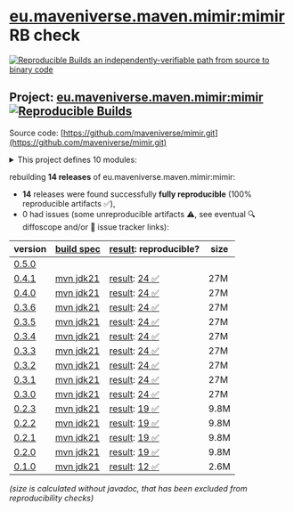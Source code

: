 [eu.maveniverse.maven.mimir:mimir](https://central.sonatype.com/artifact/eu.maveniverse.maven.mimir/mimir/versions) RB check
=======

[![Reproducible Builds](https://reproducible-builds.org/images/logos/rb.svg) an independently-verifiable path from source to binary code](https://reproducible-builds.org/)

## Project: [eu.maveniverse.maven.mimir:mimir](https://central.sonatype.com/artifact/eu.maveniverse.maven.mimir/mimir/versions) [![Reproducible Builds](https://img.shields.io/endpoint?url=https://raw.githubusercontent.com/jvm-repo-rebuild/reproducible-central/master/content/eu/maveniverse/maven/mimir/badge.json)](https://github.com/jvm-repo-rebuild/reproducible-central/blob/master/content/eu/maveniverse/maven/mimir/README.md)

Source code: [https://github.com/maveniverse/mimir.git](https://github.com/maveniverse/mimir.git)

<details><summary>This project defines 10 modules:</summary>

* [eu.maveniverse.maven.mimir.node:daemon](https://central.sonatype.com/artifact/eu.maveniverse.maven.mimir.node/daemon/overview)
* [eu.maveniverse.maven.mimir.node:file](https://central.sonatype.com/artifact/eu.maveniverse.maven.mimir.node/file/overview)
* [eu.maveniverse.maven.mimir.node:jgroups](https://central.sonatype.com/artifact/eu.maveniverse.maven.mimir.node/jgroups/overview)
* [eu.maveniverse.maven.mimir.node:minio](https://central.sonatype.com/artifact/eu.maveniverse.maven.mimir.node/minio/overview)
* [eu.maveniverse.maven.mimir.node:node](https://central.sonatype.com/artifact/eu.maveniverse.maven.mimir.node/node/overview)
* [eu.maveniverse.maven.mimir:core](https://central.sonatype.com/artifact/eu.maveniverse.maven.mimir/core/overview)
* [eu.maveniverse.maven.mimir:daemon](https://central.sonatype.com/artifact/eu.maveniverse.maven.mimir/daemon/overview)
* [eu.maveniverse.maven.mimir:extension](https://central.sonatype.com/artifact/eu.maveniverse.maven.mimir/extension/overview)
* [eu.maveniverse.maven.mimir:extension3](https://central.sonatype.com/artifact/eu.maveniverse.maven.mimir/extension3/overview)
* [eu.maveniverse.maven.mimir:mimir](https://central.sonatype.com/artifact/eu.maveniverse.maven.mimir/mimir/overview)
</details>

rebuilding **14 releases** of eu.maveniverse.maven.mimir:mimir:
- **14** releases were found successfully **fully reproducible** (100% reproducible artifacts :white_check_mark:),
- 0 had issues (some unreproducible artifacts :warning:, see eventual :mag: diffoscope and/or :memo: issue tracker links):

| version | [build spec](/BUILDSPEC.md) | [result](https://reproducible-builds.org/docs/jvm/): reproducible? | size |
| -- | --------- | ------ | -- |
| [0.5.0](https://central.sonatype.com/artifact/eu.maveniverse.maven.mimir/mimir/0.5.0/pom) | | | |
| [0.4.1](https://central.sonatype.com/artifact/eu.maveniverse.maven.mimir/mimir/0.4.1/pom) | [mvn jdk21](mimir-0.4.1.buildspec) | [result](mimir-0.4.1.buildinfo): [24 :white_check_mark: ](mimir-0.4.1.buildcompare) | 27M |
| [0.4.0](https://central.sonatype.com/artifact/eu.maveniverse.maven.mimir/mimir/0.4.0/pom) | [mvn jdk21](mimir-0.4.0.buildspec) | [result](mimir-0.4.0.buildinfo): [24 :white_check_mark: ](mimir-0.4.0.buildcompare) | 27M |
| [0.3.6](https://central.sonatype.com/artifact/eu.maveniverse.maven.mimir/mimir/0.3.6/pom) | [mvn jdk21](mimir-0.3.6.buildspec) | [result](mimir-0.3.6.buildinfo): [24 :white_check_mark: ](mimir-0.3.6.buildcompare) | 27M |
| [0.3.5](https://central.sonatype.com/artifact/eu.maveniverse.maven.mimir/mimir/0.3.5/pom) | [mvn jdk21](mimir-0.3.5.buildspec) | [result](mimir-0.3.5.buildinfo): [24 :white_check_mark: ](mimir-0.3.5.buildcompare) | 27M |
| [0.3.4](https://central.sonatype.com/artifact/eu.maveniverse.maven.mimir/mimir/0.3.4/pom) | [mvn jdk21](mimir-0.3.4.buildspec) | [result](mimir-0.3.4.buildinfo): [24 :white_check_mark: ](mimir-0.3.4.buildcompare) | 27M |
| [0.3.3](https://central.sonatype.com/artifact/eu.maveniverse.maven.mimir/mimir/0.3.3/pom) | [mvn jdk21](mimir-0.3.3.buildspec) | [result](mimir-0.3.3.buildinfo): [24 :white_check_mark: ](mimir-0.3.3.buildcompare) | 27M |
| [0.3.2](https://central.sonatype.com/artifact/eu.maveniverse.maven.mimir/mimir/0.3.2/pom) | [mvn jdk21](mimir-0.3.2.buildspec) | [result](mimir-0.3.2.buildinfo): [24 :white_check_mark: ](mimir-0.3.2.buildcompare) | 27M |
| [0.3.1](https://central.sonatype.com/artifact/eu.maveniverse.maven.mimir/mimir/0.3.1/pom) | [mvn jdk21](mimir-0.3.1.buildspec) | [result](mimir-0.3.1.buildinfo): [24 :white_check_mark: ](mimir-0.3.1.buildcompare) | 27M |
| [0.3.0](https://central.sonatype.com/artifact/eu.maveniverse.maven.mimir/mimir/0.3.0/pom) | [mvn jdk21](mimir-0.3.0.buildspec) | [result](mimir-0.3.0.buildinfo): [24 :white_check_mark: ](mimir-0.3.0.buildcompare) | 27M |
| [0.2.3](https://central.sonatype.com/artifact/eu.maveniverse.maven.mimir/mimir/0.2.3/pom) | [mvn jdk21](mimir-0.2.3.buildspec) | [result](mimir-0.2.3.buildinfo): [19 :white_check_mark: ](mimir-0.2.3.buildcompare) | 9.8M |
| [0.2.2](https://central.sonatype.com/artifact/eu.maveniverse.maven.mimir/mimir/0.2.2/pom) | [mvn jdk21](mimir-0.2.2.buildspec) | [result](mimir-0.2.2.buildinfo): [19 :white_check_mark: ](mimir-0.2.2.buildcompare) | 9.8M |
| [0.2.1](https://central.sonatype.com/artifact/eu.maveniverse.maven.mimir/mimir/0.2.1/pom) | [mvn jdk21](mimir-0.2.1.buildspec) | [result](mimir-0.2.1.buildinfo): [19 :white_check_mark: ](mimir-0.2.1.buildcompare) | 9.8M |
| [0.2.0](https://central.sonatype.com/artifact/eu.maveniverse.maven.mimir/mimir/0.2.0/pom) | [mvn jdk21](mimir-0.2.0.buildspec) | [result](mimir-0.2.0.buildinfo): [19 :white_check_mark: ](mimir-0.2.0.buildcompare) | 9.8M |
| [0.1.0](https://central.sonatype.com/artifact/eu.maveniverse.maven.mimir/mimir/0.1.0/pom) | [mvn jdk21](mimir-0.1.0.buildspec) | [result](mimir-0.1.0.buildinfo): [12 :white_check_mark: ](mimir-0.1.0.buildcompare) | 2.6M |

<i>(size is calculated without javadoc, that has been excluded from reproducibility checks)</i>
